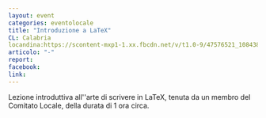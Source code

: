 ```yaml
---
layout: event
categories: eventolocale
title: "Introduzione a LaTeX"
CL: Calabria
locandina:https://scontent-mxp1-1.xx.fbcdn.net/v/t1.0-9/47576521_1084388555064224_2595450089887498240_n.jpg?_nc_cat=111&_nc_ht=scontent-mxp1-1.xx&oh=0b961e6fa1c37bd6f18281fb61712efc&oe=5CAEC0E8
articolo: "-"
report:
facebook:
link: 
---
```

Lezione introduttiva all''arte di scrivere in LaTeX, tenuta da un membro del Comitato Locale, della durata di 1 ora circa.
